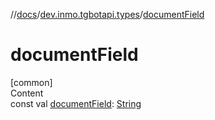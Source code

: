 //[docs](../../index.md)/[dev.inmo.tgbotapi.types](index.md)/[documentField](document-field.md)



# documentField  
[common]  
Content  
const val [documentField](document-field.md): [String](https://kotlinlang.org/api/latest/jvm/stdlib/kotlin/-string/index.html)  



